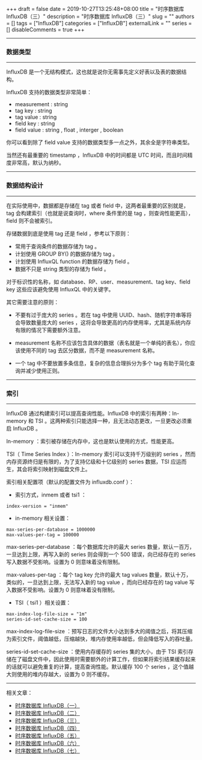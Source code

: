+++
draft = false
date = 2019-10-27T13:25:48+08:00
title = "时序数据库 InfluxDB（三）"
description = "时序数据库 InfluxDB（三）"
slug = ""
authors = []
tags = ["InfluxDB"]
categories = ["InfluxDB"]
externalLink = ""
series = []
disableComments = true
+++

---
### 数据类型
---

InfluxDB 是一个无结构模式，这也就是说你无需事先定义好表以及表的数据结构。


InfluxDB 支持的数据类型非常简单：

* measurement : string
* tag key : string
* tag value : string
* field key : string
* field value : string , float , interger , boolean


你可以看到除了 field value 支持的数据类型多一点之外，其余全是字符串类型。


当然还有最重要的 timestamp ，InfluxDB 中的时间都是 UTC 时间，而且时间精度非常高，默认为纳秒。



---
### 数据结构设计
---

在实际使用中，数据都是存储在 tag 或者 field 中，这两者最重要的区别就是，tag 会构建索引（也就是说查询时，where 条件里的是 tag ，则查询性能更高），field 则不会被索引。


存储数据到底是使用 tag 还是 field ，参考以下原则：

* 常用于查询条件的数据存储为 tag 。
* 计划使用 GROUP BY() 的数据存储为 tag 。
* 计划使用 InfluxQL function 的数据存储为 field 。
* 数据不只是 string 类型的存储为 field 。


对于标识性的名称，如 database、RP、user、measurement、tag key、field key 这些应该避免使用 InfluxQL 中的关键字。


其它需要注意的原则：

* 不要有过于庞大的 series 。若在 tag 中使用 UUID、hash、随机字符串等将会导致数量庞大的 series ，这将会导致更高的内存使用率，尤其是系统内存有限的情况下需要额外注意。


* measurement 名称不应该包含具体的数据（表名就是一个单纯的表名），你应该使用不同的 tag 去区分数据，而不是 measurement 名称。


* 一个 tag 中不要放置多条信息，复杂的信息合理拆分为多个 tag 有助于简化查询并减少使用正则。



---
### 索引
---

InfluxDB 通过构建索引可以提高查询性能。InfluxDB 中的索引有两种：In-memory 和 TSI 。这两种索引只能选择一种，且无法动态更改，一旦更改必须重启 InfluxDB 。


In-memory ：索引被存储在内存中，这也是默认使用的方式，性能更高。


TSI（ Time Series Index ）：In-memory 索引可以支持千万级别的 series ，然而内存资源终归是有限的，为了支持亿级和十亿级别的 series 数据，TSI 应运而生，其会将索引映射到磁盘文件上。


索引相关配置项（默认的配置文件为 influxdb.conf ）：

* 索引方式，inmem 或者 tsi1 ：
```
index-version = "inmem"
```

* in-memory 相关设置：
```
max-series-per-database = 1000000
max-values-per-tag = 100000
```
max-series-per-database ：每个数据库允许的最大 series 数量，默认一百万，一旦达到上限，再写入新的 series 则会得到一个 500 错误，向已经存在的 series 写入数据不受影响。设置为 0 则意味着没有限制。


max-values-per-tag ：每个 tag key 允许的最大 tag values 数量，默认十万，类似的，一旦达到上限，无法写入新的 tag value ，而向已经存在的 tag value 写入数据不受影响。设置为 0 则意味着没有限制。


* TSI（ tsi1 ）相关设置：

```
max-index-log-file-size = "1m"
series-id-set-cache-size = 100
```
max-index-log-file-size ：预写日志的文件大小达到多大的阈值之后，将其压缩为索引文件，阈值越低，压缩越快，堆内存使用率越低，但会降低写入的吞吐量。


series-id-set-cache-size ：使用内存缓存的 series 集的大小，由于 TSI 索引存储在了磁盘文件中，因此使用时需要额外的计算工作，但如果将索引结果缓存起来的话就可以避免重复的计算，提高查询性能。默认缓存 100 个 series ，这个值越大则使用的堆内存越大，设置为 0 则不缓存。

---
相关文章：
- [时序数据库 InfluxDB（一）](/posts/influxdb/1/)
- [时序数据库 InfluxDB（二）](/posts/influxdb/2/)
- [时序数据库 InfluxDB（三）](/posts/influxdb/3/)
- [时序数据库 InfluxDB（四）](/posts/influxdb/4/)
- [时序数据库 InfluxDB（五）](/posts/influxdb/5/)
- [时序数据库 InfluxDB（六）](/posts/influxdb/6/)
- [时序数据库 InfluxDB（七）](/posts/influxdb/7/)
